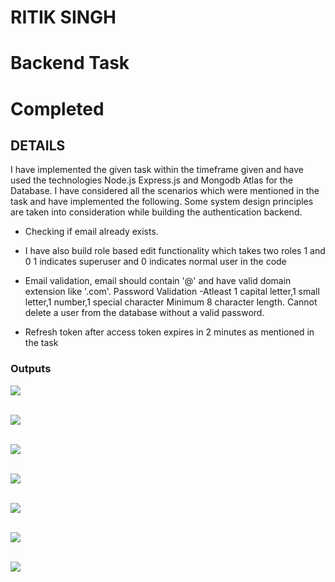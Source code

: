 # RITIK SINGH 
# Backend Task 
# Completed

## DETAILS 

I have implemented the given task within the timeframe given and
have used the technologies Node.js Express.js and Mongodb Atlas for the
Database. I have considered all the scenarios which were mentioned in
the task and have implemented the following. Some system design
principles are taken into consideration while building the
authentication backend. <br>
 - Checking if email already exists.
- I have also build role based edit functionality which takes two roles 1 and 0 1 indicates superuser and 0 indicates normal user in the code 

- Email validation, email should contain '@' and have valid domain extension
like '.com'. Password Validation -Atleast 1 capital letter,1 small
letter,1 number,1 special character  Minimum 8 character length.
Cannot delete a user from the database without a valid password.

- Refresh token after access token expires in 2 minutes as mentioned in
the task

### Outputs

<img src="https://github.com/ritiksingh2/node_assignment/blob/master/screenshots/already_exist.PNG"> <br><br>

<img src="https://github.com/ritiksingh2/node_assignment/blob/master/screenshots/db.PNG"> <br><br>

<img src="https://github.com/ritiksingh2/node_assignment/blob/master/screenshots/incorrect_token.PNG"> <br><br>

<img src="https://github.com/ritiksingh2/node_assignment/blob/master/screenshots/login.PNG"> <br><br>

<img src="https://github.com/ritiksingh2/node_assignment/blob/master/screenshots/refresh_token_success.PNG"> <br><br>

<img src="https://github.com/ritiksingh2/node_assignment/blob/master/screenshots/register.PNG"> <br><br>

<img src="https://github.com/ritiksingh2/node_assignment/blob/master/screenshots/stronger_password.PNG"> <br><br>


